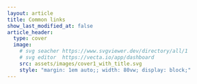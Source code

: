 ```yaml
---
layout: article
title: Common links
show_last_modified_at: false
article_header: 
  type: cover
  image:
    # svg seacher https://www.svgviewer.dev/directory/all/1
    # svg editor  https://vecta.io/app/dashboard
    src: assets/images/cover1_with_title.svg
    style: "margin: 1em auto;; width: 80vw; display: block;"
---
```


